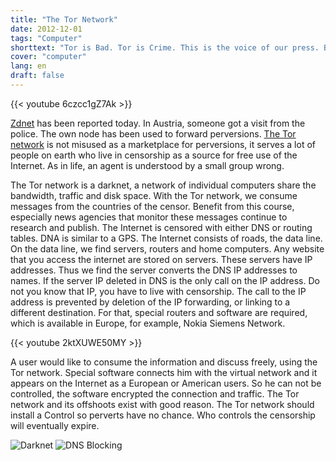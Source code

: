 ```yaml
---
title: "The Tor Network"
date: 2012-12-01
tags: "Computer"
shorttext: "Tor is Bad. Tor is Crime. This is the voice of our press. But this imaging the incompetence of press..."
cover: "computer"
lang: en
draft: false
---
```


{{< youtube 6czcc1gZ7Ak >}}

[Zdnet](http://www.zdnet.com/austrian-man-raided-for-operating-tor-exit-node-7000008133 "Austrian man raided for operating TOR exit node") has been reported today. In Austria, someone got a visit from the police. The own node has been used to forward perversions. [The Tor network](https://www.torproject.org/ "The Tor Network") is not misused as a marketplace for perversions, it serves a lot of people on earth who live in censorship as a source for free use of the Internet. As in life, an agent is understood by a small group wrong.

The Tor network is a darknet, a network of individual computers share the bandwidth, traffic and disk space. With the Tor network, we consume messages from the countries of the censor. Benefit from this course, especially news agencies that monitor these messages continue to research and publish. The Internet is censored with either DNS or routing tables. DNA is similar to a GPS. The Internet consists of roads, the data line. On the data line, we find servers, routers and home computers. Any website that you access the internet are stored on servers. These servers have IP addresses. Thus we find the server converts the DNS IP addresses to names. If the server IP deleted in DNS is the only call on the IP address. Do not you know that IP, you have to live with censorship. The call to the IP address is prevented by deletion of the IP forwarding, or linking to a different destination. For that, special routers and software are required, which is available in Europe, for example, Nokia Siemens Network.

{{< youtube 2ktXUWE50MY >}}

A user would like to consume the information and discuss freely, using the Tor network. Special software connects him with the virtual network and it appears on the Internet as a European or American users. So he can not be controlled, the software encrypted the connection and traffic. The Tor network and its offshoots exist with good reason. The Tor network should install a Control so perverts have no chance. Who controls the censorship will eventually expire.

![Darknet](/static/img/content/2012/darknet1.jpg "Der Computer")
![DNS Blocking](/static/img/content/2012/dnsblock.png "Wie funktioniert DNS Blocking")
